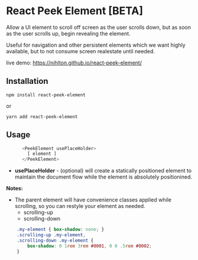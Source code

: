# React Peek Element [BETA]
Allow a UI element to scroll off screen as the user scrolls down, but as soon as the user scrolls up, begin revealing the element.

Useful for navigation and other persistent elements which we want highly available, but to not consume screen realestate until needed.

live demo: https://nihlton.github.io/react-peek-element/

## Installation

`npm install react-peek-element`

or

`yarn add react-peek-element`

## Usage

```js
      <PeekElement usePlaceHolder>
        [ element ]
      </PeekElement>

```

* **usePlaceHolder** - (optional) will create a statically positioned element to maintain the document flow while the element is absolutely positionined.

**Notes:**

* The parent element will have convenience classes applied while scrolling, so you can restyle your element as needed.
  - scrolling-up
  - scrolling-down

```css
	.my-element { box-shadow: none; }
	.scrolling-up .my-element,
	.scrolling-down .my-element {
		box-shadow: 0 1rem 3rem #0001, 0 0 .5rem #0002;
	}
```
